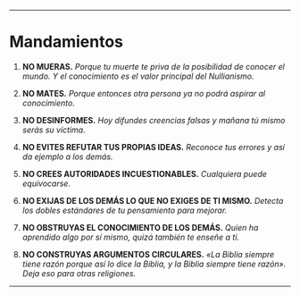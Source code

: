 -----
# Mandamientos

1. **NO MUERAS.**
    *Porque tu muerte te priva de la posibilidad de conocer el mundo. Y el conocimiento es el valor principal del Nullianismo.*

2. **NO MATES.**
    *Porque entonces otra persona ya no podrá aspirar al conocimiento.*

3. **NO DESINFORMES.**
    *Hoy difundes creencias falsas y mañana tú mismo serás su víctima.*

4. **NO EVITES REFUTAR TUS PROPIAS IDEAS.**
    *Reconoce tus errores y así da ejemplo a los demás.*

5. **NO CREES AUTORIDADES INCUESTIONABLES.**
    *Cualquiera puede equivocarse.*

6. **NO EXIJAS DE LOS DEMÁS LO QUE NO EXIGES DE TI MISMO.**
    *Detecta los dobles estándares de tu pensamiento para mejorar.*

7. **NO OBSTRUYAS EL CONOCIMIENTO DE LOS DEMÁS.**
    *Quien ha aprendido algo por sí mismo, quizá también te enseñe a ti.*

8. **NO CONSTRUYAS ARGUMENTOS CIRCULARES.**
    *«La Biblia siempre tiene razón porque así lo dice la Biblia, y la Biblia siempre tiene razón». Deja eso para otras religiones.*
-----